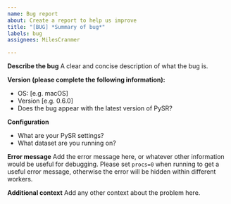 ```yaml
---
name: Bug report
about: Create a report to help us improve
title: "[BUG] *Summary of bug*"
labels: bug
assignees: MilesCranmer

---
```


**Describe the bug**
A clear and concise description of what the bug is.

**Version (please complete the following information):**
- OS: [e.g. macOS]
- Version [e.g. 0.6.0]
- Does the bug appear with the latest version of PySR?

**Configuration**
- What are your PySR settings?
- What dataset are you running on?

**Error message**
Add the error message here, or whatever other information would be useful for debugging. Please set `procs=0` when running to get a useful error message, otherwise the error will be hidden within different workers.

**Additional context**
Add any other context about the problem here.
